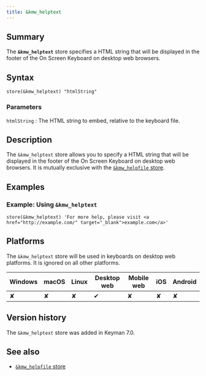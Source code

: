 ```yaml
---
title: &kmw_helptext
---
```

  
## Summary

The **`&kmw_helptext`** store specifies a HTML string that will be
displayed in the footer of the On Screen Keyboard on desktop web
browsers.

## Syntax

```
store(&kmw_helptext) "htmlString"
```

### Parameters

`htmlString`
:   The HTML string to embed, relative to the keyboard file.

## Description

The `&kmw_helptext` store allows you to specify a HTML string that will
be displayed in the footer of the On Screen Keyboard on desktop web
browsers. It is mutually exclusive with the [`&kmw_helpfile`
store](kmw_helpfile.php).

## Examples

### Example: Using `&kmw_helptext`

```
store(&kmw_helptext) 'For more help, please visit <a href="http://example.com/" target="_blank">example.com</a>'
```

## Platforms

The `&kmw_helptext` store will be used in keyboards on desktop web
platforms. It is ignored on all other platforms.

| Windows | macOS | Linux | Desktop web | Mobile web | iOS | Android |
|---------|-------|-------|-------------|------------|-----|---------|
| ✘       | ✘     | ✘     | ✔           | ✘          | ✘   | ✘       |

## Version history

The `&kmw_helptext` store was added in Keyman 7.0.

## See also

-   [`&kmw_helpfile` store](kmw_helpfile.php)
